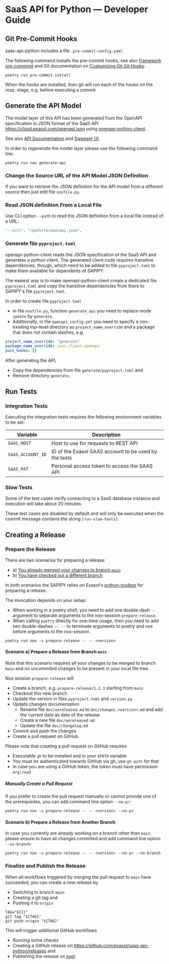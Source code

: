 # SaaS API for Python &mdash; Developer Guide

## Git Pre-Commit Hooks

saas-api-python includes a file `.pre-commit-config.yaml`.

The following command installs the pre-commit hooks, see also [framework pre-commmit](https://pre-commit.com/) and Git documentation on [Customizing Git Git Hooks](https://git-scm.com/book/en/v2/Customizing-Git-Git-Hooks):

```shell
poetry run pre-commit install
```

When the hooks are installed, then git will run each of the hooks on the resp. stage, e.g. before executing a commit.

## Generate the API Model

The model layer of this API has been generated from the OpenAPI specification in JSON format of the SaaS API https://cloud.exasol.com/openapi.json using [openapi-python-client](https://github.com/openapi-generators/openapi-python-client).

See also [API Documentation](https://docs.exasol.com/saas/administration/rest_api/rest_api.htm) and [Swagger UI](https://cloud.exasol.com/openapi/index.html).

In order to regenerate the model layer please use the following command line:

```shell
poetry run nox generate-api
```

### Change the Source URL of the API Model JSON Definition

If you want to retrieve the JSON definition for the API model from a different source then just edit file `noxfile.py`.

### Read JSON definition From a Local File

Use CLI option `--path` to read the JSON definition from a local file instead of a URL:

```python
"--path", "/path/to/openapi.json",
```

### Generate file `pyproject.toml`

openapi-python-client reads the JSON specification of the SaaS API and generates a python client. The generated client code requires transitive dependencies, though, which need to be added to file `pyproject.toml` to make them available for dependents of SAPIPY.

The easiest way is to make openapi-python-client create a dedicated file `pyproject.toml` and copy the transitive dependencies from there to SAPIPY's file `pyproject.toml`.

In order to create file `pyproject.toml`
* In file `noxfile.py`, function `generate_api` you need to replace mode `update` by `generate`.
* Additionally, in file `openapi_config.yml` you need to specify a non-existing top-level directory as `project_name_override` and a package that does not contain slashes, e.g.

```yaml
project_name_override: "generate"
package_name_override: saas.client.openapi
post_hooks: []
```

After generating the API,
* Copy the dependencies from file `generate/pyproject.toml` and
* Remove directory `generate`.

## Run Tests

### Integration Tests

Executing the integration tests requires the following environment variables to be set:

| Variable          | Description                                           |
|-------------------|-------------------------------------------------------|
| `SAAS_HOST`       | Host to use for requests to REST API                  |
| `SAAS_ACCOUNT_ID` | ID of the Exasol SAAS account to be used by the tests |
| `SAAS_PAT`        | Personal access token to access the SAAS API          |

### Slow Tests

Some of the test cases verify connecting to a SaaS database instance and execution will take about 20 minutes.

These test cases are disabled by default and will only be executed when the commit message contains the string `[run-slow-tests]`.

## Creating a Release

### Prepare the Release

There are two scenarios for preparing a release:
* a) [You already merged your changes to branch `main`](#scenario-a-prepare-a-release-from-branch-main)
* b) [You have checked out a different branch](#scenario-b-prepare-a-release-from-another-branch)

In both scenarios the SAPIPY relies on Exasol's [python-toolbox](https://github.com/exasol/python-toolbox) for preparing a release.

The invocation depends on your setup:
* When working in a poetry shell, you need to add one double-dash `--` argument to separate arguments to the nox-session `prepare-release`.
* When calling `poetry` directly for one-time usage, then you need to add _two_ double-dashes `-- --` to terminate arguments to poetry and nox before arguments to the nox-session.

```shell
poetry run nox -s prepare-release -- -- <version>
```

#### Scenario a) Prepare a Release from Branch `main`

Note that this scenario requires all your changes to be merged to branch `main` and no uncommited changes to be present in your local file tree.

Nox session `prepare-release` will
* Create a branch, e.g. `prepare-release/1.2.3` starting from `main`
* Checkout this new branch
* Update the version in files `pyproject.toml` and `version.py`
* Update changes documentation
  * Rename file `doc/unreleased.md` to `doc/changes_<version>.md` and add the current date as date of the release
  * Create a new file `doc/unreleased.md`
  * Update the file `doc/changelog.md`
* Commit and push the changes
* Create a pull request on GitHub

Please note that creating a pull request on GitHub requires
* Executable `gh` to be installed and in your `$PATH` variable
* You must be authenticated towards GitHub via gh, use `gh auth` for that
* In case you are using a GitHub token, the token must have permission `org:read`

##### Manually Create a Pull Request

If you prefer to create the pull request manually or cannot provide one of the prerequisites, you can add command line option `--no-pr`:

```shell
poetry run nox -s prepare-release -- -- <version> --no-pr
```

#### Scenario b) Prepare a Release from Another Branch

In case you currently are already working on a branch other than `main`, please ensure to have all changes commited and add command line option `--no-branch`:

```shell
poetry run nox -s prepare-release -- -- <version> --no-pr --no-branch
```

### Finalize and Publish the Release

When all workflows triggered by merging the pull request to `main` have succeeded, you can create a new release by
* Switching to branch `main`
* Creating a git tag and
* Pushing it to `origin`

```shell
TAG="${1}"
git tag "${TAG}"
git push origin "${TAG}"
```

This will trigger additional GitHub workflows
* Running some checks
* Creating a GitHub release on https://github.com/exasol/saas-api-python/releases and
* Publishing the release on [pypi](https://pypi.org/project/exasol-saas-api)
